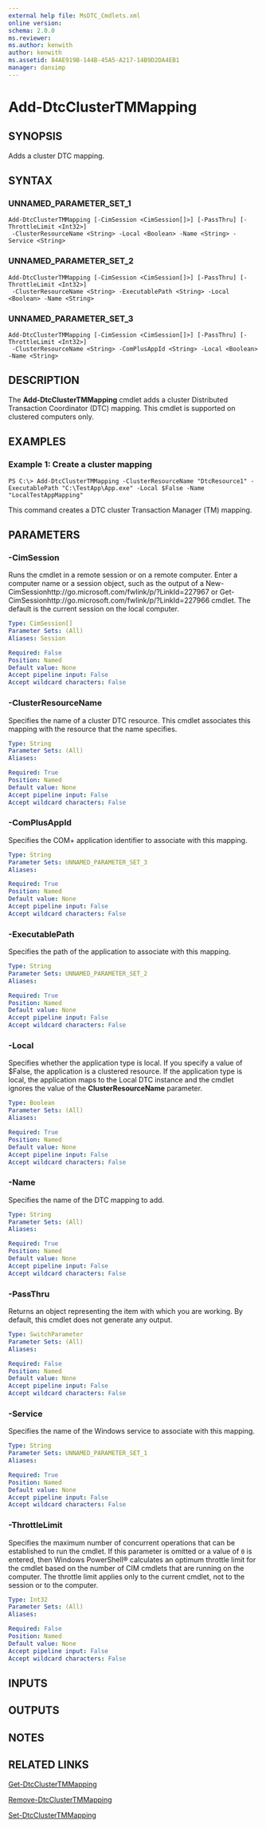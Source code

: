 ```yaml
---
external help file: MsDTC_Cmdlets.xml
online version: 
schema: 2.0.0
ms.reviewer:
ms.author: kenwith
author: kenwith
ms.assetid: 84AE919B-144B-45A5-A217-14B9D2DA4EB1
manager: dansimp
---
```


# Add-DtcClusterTMMapping

## SYNOPSIS
Adds a cluster DTC mapping.

## SYNTAX

### UNNAMED_PARAMETER_SET_1
```
Add-DtcClusterTMMapping [-CimSession <CimSession[]>] [-PassThru] [-ThrottleLimit <Int32>]
 -ClusterResourceName <String> -Local <Boolean> -Name <String> -Service <String>
```

### UNNAMED_PARAMETER_SET_2
```
Add-DtcClusterTMMapping [-CimSession <CimSession[]>] [-PassThru] [-ThrottleLimit <Int32>]
 -ClusterResourceName <String> -ExecutablePath <String> -Local <Boolean> -Name <String>
```

### UNNAMED_PARAMETER_SET_3
```
Add-DtcClusterTMMapping [-CimSession <CimSession[]>] [-PassThru] [-ThrottleLimit <Int32>]
 -ClusterResourceName <String> -ComPlusAppId <String> -Local <Boolean> -Name <String>
```

## DESCRIPTION
The **Add-DtcClusterTMMapping** cmdlet adds a cluster Distributed Transaction Coordinator (DTC) mapping.
This cmdlet is supported on clustered computers only.

## EXAMPLES

### Example 1: Create a cluster mapping
```
PS C:\> Add-DtcClusterTMMapping -ClusterResourceName "DtcResource1" -ExecutablePath "C:\TestApp\App.exe" -Local $False -Name "LocalTestAppMapping"
```

This command creates a DTC cluster Transaction Manager (TM) mapping.

## PARAMETERS

### -CimSession
Runs the cmdlet in a remote session or on a remote computer.
Enter a computer name or a session object, such as the output of a New-CimSessionhttp://go.microsoft.com/fwlink/p/?LinkId=227967 or Get-CimSessionhttp://go.microsoft.com/fwlink/p/?LinkId=227966 cmdlet.
The default is the current session on the local computer.

```yaml
Type: CimSession[]
Parameter Sets: (All)
Aliases: Session

Required: False
Position: Named
Default value: None
Accept pipeline input: False
Accept wildcard characters: False
```

### -ClusterResourceName
Specifies the name of a cluster DTC resource.
This cmdlet associates this mapping with the resource that the name specifies.

```yaml
Type: String
Parameter Sets: (All)
Aliases: 

Required: True
Position: Named
Default value: None
Accept pipeline input: False
Accept wildcard characters: False
```

### -ComPlusAppId
Specifies the COM+ application identifier to associate with this mapping.

```yaml
Type: String
Parameter Sets: UNNAMED_PARAMETER_SET_3
Aliases: 

Required: True
Position: Named
Default value: None
Accept pipeline input: False
Accept wildcard characters: False
```

### -ExecutablePath
Specifies the path of the application to associate with this mapping.

```yaml
Type: String
Parameter Sets: UNNAMED_PARAMETER_SET_2
Aliases: 

Required: True
Position: Named
Default value: None
Accept pipeline input: False
Accept wildcard characters: False
```

### -Local
Specifies whether the application type is local.
If you specify a value of $False, the application is a clustered resource.
If the application type is local, the application maps to the Local DTC instance and the cmdlet ignores the value of the **ClusterResourceName** parameter.

```yaml
Type: Boolean
Parameter Sets: (All)
Aliases: 

Required: True
Position: Named
Default value: None
Accept pipeline input: False
Accept wildcard characters: False
```

### -Name
Specifies the name of the DTC mapping to add.

```yaml
Type: String
Parameter Sets: (All)
Aliases: 

Required: True
Position: Named
Default value: None
Accept pipeline input: False
Accept wildcard characters: False
```

### -PassThru
Returns an object representing the item with which you are working.
By default, this cmdlet does not generate any output.

```yaml
Type: SwitchParameter
Parameter Sets: (All)
Aliases: 

Required: False
Position: Named
Default value: None
Accept pipeline input: False
Accept wildcard characters: False
```

### -Service
Specifies the name of the Windows service to associate with this mapping.

```yaml
Type: String
Parameter Sets: UNNAMED_PARAMETER_SET_1
Aliases: 

Required: True
Position: Named
Default value: None
Accept pipeline input: False
Accept wildcard characters: False
```

### -ThrottleLimit
Specifies the maximum number of concurrent operations that can be established to run the cmdlet.
If this parameter is omitted or a value of `0` is entered, then Windows PowerShell® calculates an optimum throttle limit for the cmdlet based on the number of CIM cmdlets that are running on the computer.
The throttle limit applies only to the current cmdlet, not to the session or to the computer.

```yaml
Type: Int32
Parameter Sets: (All)
Aliases: 

Required: False
Position: Named
Default value: None
Accept pipeline input: False
Accept wildcard characters: False
```

## INPUTS

## OUTPUTS

## NOTES

## RELATED LINKS

[Get-DtcClusterTMMapping](./Get-DtcClusterTMMapping.md)

[Remove-DtcClusterTMMapping](./Remove-DtcClusterTMMapping.md)

[Set-DtcClusterTMMapping](./Set-DtcClusterTMMapping.md)
